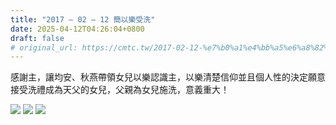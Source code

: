 ```yaml
---
title: "2017 – 02 – 12 簡以樂受洗"
date: 2025-04-12T04:26:04+0800
draft: false
# original_url: https://cmtc.tw/2017-02-12-%e7%b0%a1%e4%bb%a5%e6%a8%82%e5%8f%97%e6%b4%97
---
```




感謝主，讓均安、秋燕帶領女兒以樂認識主，以樂清楚信仰並且個人性的決定願意接受洗禮成為天父的女兒，父親為女兒施洗，意義重大！

![](/images/簡以樂受洗1.jpg)
![](/images/簡以樂受洗2.jpg)
![](/images/簡以樂受洗3.jpg)